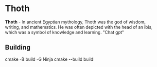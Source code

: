 # Thoth
**Thoth** - In ancient Egyptian mythology, Thoth was the god of wisdom, writing, and mathematics. He was often depicted with the head of an ibis, which was a symbol of knowledge and learning. "Chat gpt"

## Building
cmake -B build -G Ninja
cmake --build build